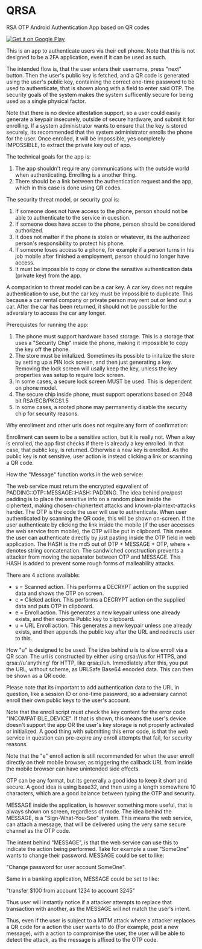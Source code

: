 # QRSA
RSA OTP Android Authentication App based on QR codes

[![Get it on Google Play](https://play.google.com/intl/en_us/badges/images/generic/en_badge_web_generic.png)](https://play.google.com/store/apps/details?id=eu.sebbe.www.qrsa)

This is an app to authenticate users via their cell phone.
Note that this is not designed to be a 2FA application, even if it can be used as such.

The intended flow is, that the user enters their username, press "next" button. Then the user's public key is fetched, and a QR code is generated using the user's public key, containing the correct one-time password to be used to authenticate, that is shown along with a field to enter said OTP.
The security goals of the system makes the system sufficently secure for being used as a single physical factor.

Note that there is no device attestation support, so a user could easily generate a keypair insecurely, outside of secure hardware, and submit it for enrolling.
If a system administrator wants to ensure that the key is stored securely, its recommended that the system administrator enrolls the phone for the user. Once enrolled, it will be impossible, yes completely IMPOSSIBLE, to extract the private key out of app.

The technical goals for the app is:

1. The app shouldn't require any communications with the outside world when authenticating. Enrolling is a another thing.
2. There should be a link between the authentication request and the app, which in this case is done using QR codes.

The security threat model, or security goal is:

1. If someone does not have access to the phone, person should not be able to authenticate to the service in question.
2. If someone does have acces to the phone, person should be considered authorized.
3. It does not matter if the phone is stolen or whatever, its the authorized person's responsibility to protect his phone.
4. If someone loses access to a phone, for example if a person turns in his job mobile after finished a employment, person should no longer have access.
5. It must be impossible to copy or clone the sensitive authentication data (private key) from the app.

A comparision to threat model can be a car key. A car key does not require authentication to use, but the car key must be impossible to duplicate.
This because a car rental company or private person may rent out or lend out a car.
After the car has been returned, it should not be possible for the adversiary to access the car any longer.

Prerequistes for running the app:

1. The phone must support hardware based storage. This is a storage that uses a "Security Chip" inside the phone, making it impossible to copy the key off the phone.
2. The store must be initalized. Sometimes its possible to initalize the store by setting up a PIN lock screen, and then just generating a key. Removing the lock screen will usally keep the key, unless the key properties was setup to require lock screen.
3. In some cases, a secure lock screen MUST be used. This is dependent on phone model.
4. The secure chip inside phone, must support operations based on 2048 bit RSA/ECB/PKCS1.5
5. In some cases, a rooted phone may permanently disable the security chip for security reasons.


Why enrollment and other urls does not require any form of confirmation:

Enrollment can seem to be a sensitive action, but it is really not. When a key is enrolled, the app first checks if there is already a key enrolled. In that case, that public key, is returned. Otherwise a new key is enrolled. As the public key is not sensitive, user action is instead clicking a link or scanning a QR code.

How the "Message" function works in the web service:

The web service must return the encrypted equvalient of PADDING::OTP::MESSAGE::HASH::PADDING.
The idea behind pre/post padding is to place the sensitive info on a random place inside the ciphertext, making chosen-chiphertext attacks
and known-plaintext-attacks harder.
The OTP is the code the user will use to authenticate. When user authenticated by scanning the QR code, this will be shown on-screen.
If the user authenticate by clicking the link inside the mobile (if the user accesses the web service from mobile), the OTP will be put in clipboard.
This means the user can authenticate directly by just pasting inside the OTP field in web application.
The HASH is the md5 out of OTP + MESSAGE + OTP, where + denotes string concatenation. The sandwiched construction prevents a attacker from moving the separator between OTP and MESSAGE. This HASH is added to prevent some rough forms of malleability attacks.

There are 4 actions available:

- s = Scanned action. This performs a DECRYPT action on the supplied data and shows the OTP on screen.
- c = Clicked action. This performs a DECRYPT action on the supplied data and puts OTP in clipboard.
- e = Enroll action. This generates a new keypair unless one already exists, and then exports Public key to clipboard.
- u = URL Enroll action. This generates a new keypair unless one already exists, and then appends the public key after the URL and redirects user to this.

How "u" is designed to be used:
The idea behind u is to allow enroll via a QR scan. The url is constructed by either using qrsa://us for HTTPS, and qrsa://u'anything' för HTTP, like qrsa://uh. Immediately after this, you put the URL, without scheme, as URLSafe Base64 encoded data.
This can then be shown as a QR code.

Please note that its important to add authentication data to the URL in question, like a session ID or one-time password, so a adversiary cannot enroll their own public keys to the user's account.

Note that the enroll script must check the key content for the error code "INCOMPATIBLE_DEVICE". If that is shown, this means the user's device doesn't support the app OR the user's key storage is not properly activated or initialized. A good thing with submitting this error code, is that the web service in question can pre-expire any enroll attempts that fail, for security reasons.

Note that the "e" enroll action is still recommended for when the user enroll directly on their mobile browser, as triggering the callback URL from inside the mobile browser can have unintended side effects.

OTP can be any format, but its generally a good idea to keep it short and secure. A good idea is using base32,
and then using a length somewhere 10 characters, which are a good balance between typing the OTP and security.

MESSAGE inside the application, is however something more useful, that is always shown on screen, regardless of mode.
The idea behind the MESSAGE, is a "Sign-What-You-See" system.
This means the web service, can attach a message, that will be delivered using the very same secure channel as the OTP code.

The intent behind "MESSAGE", is that the web service can use this to indicate the action being performed.
Take for example a user "SomeOne" wants to change their password.
MESSAGE could be set to like:

"Change password for user account SomeOne".

Same in a banking application, MESSAGE could be set to like:

"transfer $100 from account 1234 to account 3245"

Thus user will instantly notice if a attacker attempts to replace that transaction with another, as the
MESSAGE will not match the user's intent.

Thus, even if the user is subject to a MITM attack where a attacker replaces a QR code for a action the user wants to do (For example, post a new message),
with a action to compromise the user, the user will be able to detect the attack, as the message is affixed to the OTP code.
